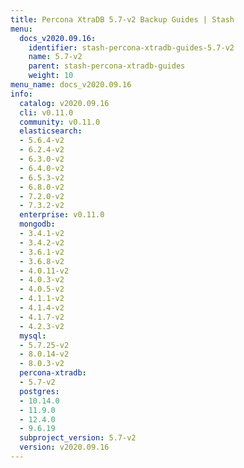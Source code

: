 ```yaml
---
title: Percona XtraDB 5.7-v2 Backup Guides | Stash
menu:
  docs_v2020.09.16:
    identifier: stash-percona-xtradb-guides-5.7-v2
    name: 5.7-v2
    parent: stash-percona-xtradb-guides
    weight: 10
menu_name: docs_v2020.09.16
info:
  catalog: v2020.09.16
  cli: v0.11.0
  community: v0.11.0
  elasticsearch:
  - 5.6.4-v2
  - 6.2.4-v2
  - 6.3.0-v2
  - 6.4.0-v2
  - 6.5.3-v2
  - 6.8.0-v2
  - 7.2.0-v2
  - 7.3.2-v2
  enterprise: v0.11.0
  mongodb:
  - 3.4.1-v2
  - 3.4.2-v2
  - 3.6.1-v2
  - 3.6.8-v2
  - 4.0.11-v2
  - 4.0.3-v2
  - 4.0.5-v2
  - 4.1.1-v2
  - 4.1.4-v2
  - 4.1.7-v2
  - 4.2.3-v2
  mysql:
  - 5.7.25-v2
  - 8.0.14-v2
  - 8.0.3-v2
  percona-xtradb:
  - 5.7-v2
  postgres:
  - 10.14.0
  - 11.9.0
  - 12.4.0
  - 9.6.19
  subproject_version: 5.7-v2
  version: v2020.09.16
---
```


